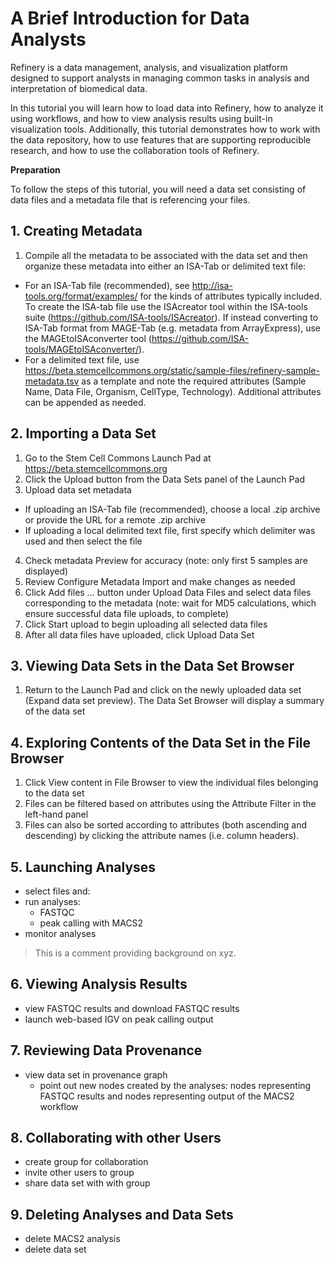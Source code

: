 # A Brief Introduction for Data Analysts 

Refinery is a data management, analysis, and visualization platform designed to support analysts in managing common tasks in analysis and interpretation of biomedical data. 

In this tutorial you will learn how to load data into Refinery, how to analyze it using workflows, and how to view analysis results using built-in visualization tools. Additionally, this tutorial demonstrates how to work with the data repository, how to use features that are supporting reproducible research, and how to use the collaboration tools of Refinery.

__Preparation__

To follow the steps of this tutorial, you will need a data set consisting of data files and a metadata file that is referencing your files. 

## 1. Creating Metadata
1. Compile all the metadata to be associated with the data set and then organize these metadata into either an ISA-Tab or delimited text file:
  - For an ISA-Tab file (recommended), see http://isa-tools.org/format/examples/ for the kinds of attributes typically included. To create the ISA-tab file use the ISAcreator tool within the ISA-tools suite (https://github.com/ISA-tools/ISAcreator). If instead converting to ISA-Tab format from MAGE-Tab (e.g. metadata from ArrayExpress), use the MAGEtoISAconverter tool (https://github.com/ISA-tools/MAGEtoISAconverter/).
  - For a delimited text file, use https://beta.stemcellcommons.org/static/sample-files/refinery-sample-metadata.tsv as a template and note the required attributes (Sample Name, Data File, Organism, CellType, Technology). Additional attributes can be appended as needed.

## 2. Importing a Data Set 
1. Go to the Stem Cell Commons Launch Pad at https://beta.stemcellcommons.org
2. Click the Upload button from the Data Sets panel of the Launch Pad
3. Upload data set metadata
  - If uploading an ISA-Tab file (recommended), choose a local .zip archive or provide the URL for a remote .zip archive
  - If uploading a local delimited text file, first specify which delimiter was used and then select the file
4. Check metadata Preview for accuracy (note: only first 5 samples are displayed)
5. Review Configure Metadata Import and make changes as needed
6. Click Add files … button under Upload Data Files and select data files corresponding to the metadata (note: wait for MD5 calculations, which ensure successful data file uploads, to complete)
7. Click Start upload to begin uploading all selected data files
8. After all data files have uploaded, click Upload Data Set

## 3. Viewing Data Sets in the Data Set Browser
1. Return to the Launch Pad and click on the newly uploaded data set (Expand data set preview). The Data Set Browser will display a summary of the data set

## 4. Exploring Contents of the Data Set in the File Browser
1. Click View content in File Browser to view the individual files belonging to the data set
2. Files can be filtered based on attributes using the Attribute Filter in the left-hand panel
3. Files can also be sorted according to attributes (both ascending and descending) by clicking the attribute names (i.e. column headers).

## 5. Launching Analyses

- select files and:
- run analyses:
  - FASTQC
  - peak calling with MACS2
- monitor analyses

> This is a comment providing background on xyz.

## 6. Viewing Analysis Results
- view FASTQC results and download FASTQC results
- launch web-based IGV on peak calling output

## 7. Reviewing Data Provenance
- view data set in provenance graph
  - point out new nodes created by the analyses: nodes representing FASTQC results and nodes representing output of the MACS2 workflow

## 8. Collaborating with other Users
- create group for collaboration
- invite other users to group
- share data set with with group

## 9. Deleting Analyses and Data Sets
- delete MACS2 analysis
- delete data set
